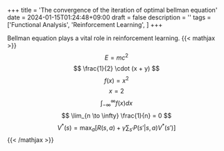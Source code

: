 +++
title = 'The convergence of the iteration of optimal bellman equation'
date = 2024-01-15T01:24:48+09:00
draft = false
description = ''
tags = ['Functional Analysis', 'Reinforcement Learning', ]
+++
<!-- 
{{< showimg >}}
cover.jpg
{{< /showimg >}} -->



Bellman equation plays a vital role in reinforcement learning.
{{< mathjax >}}
$$ E=mc^2 $$
$$ \frac{1}{2} \cdot (x + y) $$
$$ f(x) = x^2 $$
$$ x = 2 $$
$$\displaystyle \int_{-\infty }^{\infty}f(x)dx$$
$$ \lim_{n \to \infty} \frac{1}{n} = 0 $$
$$  V^*(s) = \max_a \left[ R(s, a) + \gamma \sum_{s'} P(s' | s, a) V^*(s') \right]  $$
{{< /mathjax >}}